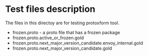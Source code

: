 # Test files description

The files in this directoy are for testing protoxform tool.

* frozen.proto - a proto file that has a frozen package
* frozen.proto.active_or_frozen.gold
* frozen.proto.next_major_version_candidate.envoy_internal.gold
* frozen.proto.next_major_version_candidate.gold

